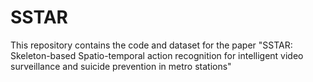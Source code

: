 # SSTAR

This repository contains the code and dataset for the paper "SSTAR: Skeleton-based Spatio-temporal action recognition for intelligent video surveillance and suicide prevention in metro stations"

